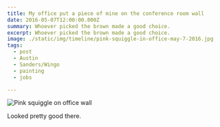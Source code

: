 ```yaml
---
title: My office put a piece of mine on the conference room wall
date: 2016-05-07T12:00:00.000Z
summary: Whoever picked the brown made a good choice.
excerpt: Whoever picked the brown made a good choice.
image: ./static/img/timeline/pink-squiggle-in-office-may-7-2016.jpg
tags:
  - post 
  - Austin
  - Sanders/Wingo
  - painting
  - jobs

---
```


![Pink squiggle on office wall](/static/img/painting/pink-squiggle-in-office-may-7-2016.jpg "Pink squiggle on office wall")

Looked pretty good there. 

